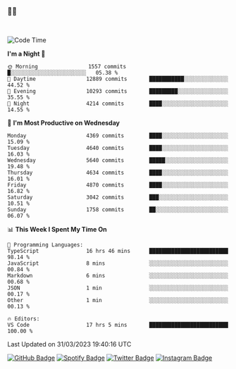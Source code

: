### 🤙🍺

<!-- <a href="https://github-readme-stats.vercel.app/api?username=hzak2xx&count_private=true&show_icons=true&theme=dracula">
  <img align="center" src="https://github-readme-stats.vercel.app/api?username=hzak2xx&count_private=true&show_icons=true&theme=dracula" />
</a>
</br> -->
</br>

<!--START_SECTION:waka-->
![Code Time](http://img.shields.io/badge/Code%20Time-2%2C283%20hrs%2043%20mins-blue)

**I'm a Night 🦉** 

```text
🌞 Morning                1557 commits        █░░░░░░░░░░░░░░░░░░░░░░░░   05.38 % 
🌆 Daytime                12889 commits       ███████████░░░░░░░░░░░░░░   44.52 % 
🌃 Evening                10293 commits       █████████░░░░░░░░░░░░░░░░   35.55 % 
🌙 Night                  4214 commits        ████░░░░░░░░░░░░░░░░░░░░░   14.55 % 
```
📅 **I'm Most Productive on Wednesday** 

```text
Monday                   4369 commits        ████░░░░░░░░░░░░░░░░░░░░░   15.09 % 
Tuesday                  4640 commits        ████░░░░░░░░░░░░░░░░░░░░░   16.03 % 
Wednesday                5640 commits        █████░░░░░░░░░░░░░░░░░░░░   19.48 % 
Thursday                 4634 commits        ████░░░░░░░░░░░░░░░░░░░░░   16.01 % 
Friday                   4870 commits        ████░░░░░░░░░░░░░░░░░░░░░   16.82 % 
Saturday                 3042 commits        ███░░░░░░░░░░░░░░░░░░░░░░   10.51 % 
Sunday                   1758 commits        ██░░░░░░░░░░░░░░░░░░░░░░░   06.07 % 
```


📊 **This Week I Spent My Time On** 

```text
💬 Programming Languages: 
TypeScript               16 hrs 46 mins      █████████████████████████   98.14 % 
JavaScript               8 mins              ░░░░░░░░░░░░░░░░░░░░░░░░░   00.84 % 
Markdown                 6 mins              ░░░░░░░░░░░░░░░░░░░░░░░░░   00.68 % 
JSON                     1 min               ░░░░░░░░░░░░░░░░░░░░░░░░░   00.17 % 
Other                    1 min               ░░░░░░░░░░░░░░░░░░░░░░░░░   00.13 % 

🔥 Editors: 
VS Code                  17 hrs 5 mins       █████████████████████████   100.00 % 
```


 Last Updated on 31/03/2023 19:40:16 UTC
<!--END_SECTION:waka-->

[![GitHub Badge](https://img.shields.io/badge/GitHub-100000?style=for-the-badge&logo=github&logoColor=white)](https://github.com/hzak2xx)
[![Spotify Badge](https://img.shields.io/badge/Spotify-1ED760?&style=for-the-badge&logo=spotify&logoColor=white)](https://open.spotify.com/user/uf90s6sbbh75a1mt44clkhkvf)
[![Twitter Badge](https://img.shields.io/badge/Twitter-1DA1F2?style=for-the-badge&logo=twitter&logoColor=white)](https://twitter.com/hzak2xx)
[![Instagram Badge](https://img.shields.io/badge/Instagram-E4405F?style=for-the-badge&logo=instagram&logoColor=white)](https://www.instagram.com/hzak2xx/)
